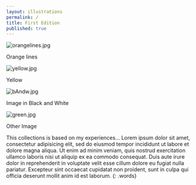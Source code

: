 ```yaml
---
layout: illustrations
permalink: /
title: First Edition
published: true
---
```

![orangelines.jpg]({{site.baseurl}}/assets/images/orangelines.jpg)

Orange lines

![yellow.jpg]({{site.baseurl}}/assets/images/yellow.jpg)

Yellow

![bAndw.jpg]({{site.baseurl}}/assets/images/bAndw.jpg)

Image in Black and White

![green.jpg]({{site.baseurl}}/assets/images/green.jpg)

Other Image

This collections is based on my experiences...
Lorem ipsum dolor sit amet, consectetur adipisicing elit, sed do eiusmod tempor incididunt ut labore et dolore magna aliqua. Ut enim ad minim veniam, quis nostrud exercitation ullamco laboris nisi ut aliquip ex ea commodo consequat. Duis aute irure dolor in reprehenderit in voluptate velit esse cillum dolore eu fugiat nulla pariatur. Excepteur sint occaecat cupidatat non proident, sunt in culpa qui officia deserunt mollit anim id est laborum.
{: .words}
